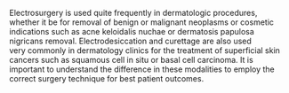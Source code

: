 Electrosurgery is used quite frequently in dermatologic procedures, whether it be for removal of benign or malignant neoplasms or cosmetic indications such as acne keloidalis nuchae or dermatosis papulosa nigricans removal. Electrodesiccation and curettage are also used very commonly in dermatology clinics for the treatment of superficial skin cancers such as squamous cell in situ or basal cell carcinoma. It is important to understand the difference in these modalities to employ the correct surgery technique for best patient outcomes.